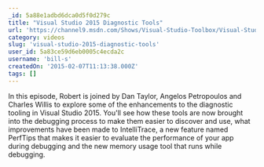 ```yaml
---
_id: 5a88e1adbd6dca0d5f0d279c
title: "Visual Studio 2015 Diagnostic Tools"
url: 'https://channel9.msdn.com/Shows/Visual-Studio-Toolbox/Visual-Studio-2015-Diagnostic-Tools'
category: videos
slug: 'visual-studio-2015-diagnostic-tools'
user_id: 5a83ce59d6eb0005c4ecda2c
username: 'bill-s'
createdOn: '2015-02-07T11:13:38.000Z'
tags: []
---
```


In this episode, Robert is joined by Dan Taylor, Angelos Petropoulos and Charles Willis to explore some of the enhancements to the diagnostic tooling in Visual Studio 2015. You'll see how these tools are now brought into the debugging process to make them easier to discover and use, what improvements have been made to IntelliTrace, a new feature named PerfTips that makes it easier to evaluate the performance of your app during debugging and the new memory usage tool that runs while debugging.
